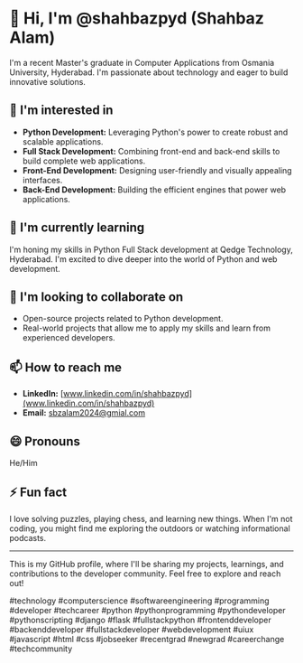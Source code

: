 # 👋 Hi, I'm @shahbazpyd (Shahbaz Alam)

I'm a recent Master's graduate in Computer Applications from Osmania University, Hyderabad. I'm passionate about technology and eager to build innovative solutions.

## 👀 I'm interested in

* **Python Development:** Leveraging Python's power to create robust and scalable applications.
* **Full Stack Development:** Combining front-end and back-end skills to build complete web applications.
* **Front-End Development:** Designing user-friendly and visually appealing interfaces.
* **Back-End Development:** Building the efficient engines that power web applications.


## 🌱 I'm currently learning

I'm honing my skills in Python Full Stack development at Qedge Technology, Hyderabad. I'm excited to dive deeper into the world of Python and web development.


## 💞️ I'm looking to collaborate on

* Open-source projects related to Python development.
* Real-world projects that allow me to apply my skills and learn from experienced developers.


## 📫 How to reach me

* **LinkedIn:** [www.linkedin.com/in/shahbazpyd](www.linkedin.com/in/shahbazpyd)
* **Email:** sbzalam2024@gmial.com


## 😄 Pronouns

He/Him


## ⚡ Fun fact

I love solving puzzles, playing chess, and learning new things. When I'm not coding, you might find me exploring the outdoors or watching informational podcasts.


---

This is my GitHub profile, where I'll be sharing my projects, learnings, and contributions to the developer community. Feel free to explore and reach out! 


#technology
#computerscience
#softwareengineering
#programming
#developer
#techcareer
#python
#pythonprogramming
#pythondeveloper
#pythonscripting
#django
#flask
#fullstackpython
#frontenddeveloper
#backenddeveloper
#fullstackdeveloper
#webdevelopment
#uiux
#javascript
#html
#css
#jobseeker
#recentgrad
#newgrad
#careerchange
#techcommunity

<!---
shahbazpyd/shahbazpyd is a ✨ special ✨ repository because its `README.md` (this file) appears on your GitHub profile.
You can click the Preview link to take a look at your changes.
--->
